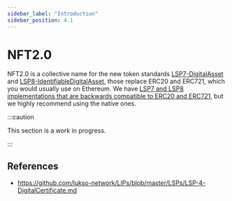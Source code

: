 ```yaml
---
sidebar_label: "Introduction"
sidebar_position: 4.1
---
```


# NFT2.0

NFT2.0 is a collective name for the new token standards [LSP7-DigitalAsset](https://github.com/lukso-network/LIPs/blob/main/LSPs/LSP-7-DigitalAsset.md) and [LSP8-IdentifiableDigitalAsset](https://github.com/lukso-network/LIPs/blob/main/LSPs/LSP-8-IdentifiableDigitalAsset.md), those replace ERC20 and ERC721, which you would usually use on Ethereum. We have [LSP7 and LSP8 implementations that are backwards compatible to ERC20 and ERC721](https://github.com/lukso-network/lsp-universalprofile-smart-contracts/tree/main/contracts), but we highly recommend using the native ones.

:::caution

This section is a work in progress.

:::

## References

- https://github.com/lukso-network/LIPs/blob/master/LSPs/LSP-4-DigitalCertificate.md
